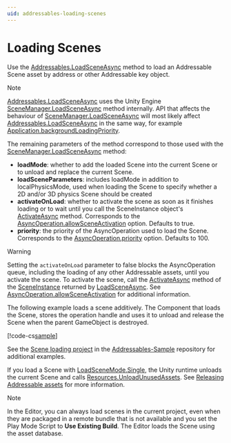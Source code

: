 ```yaml
---
uid: addressables-loading-scenes
---
```


# Loading Scenes

Use the [Addressables.LoadSceneAsync] method to load an Addressable Scene asset by address or other Addressable key object. 

> [!NOTE]
> [Addressables.LoadSceneAsync] uses the Unity Engine [SceneManager.LoadSceneAsync] method internally. API that affects the behaviour of [SceneManager.LoadSceneAsync] will most likely affect [Addressables.LoadSceneAsync] in the same way, for example [Application.backgroundLoadingPriority].

The remaining parameters of the method correspond to those used with the [SceneManager.LoadSceneAsync] method:

* __loadMode__: whether to add the loaded Scene into the current Scene or to unload and replace the current Scene. 
* __loadSceneParameters__: includes loadMode in addition to localPhysicsMode, used when loading the Scene to specify whether a 2D and/or 3D physics Scene should be created
* __activateOnLoad__: whether to activate the scene as soon as it finishes loading or to wait until you call the SceneInstance object's [ActivateAsync] method. Corresponds to the [AsyncOperation.allowSceneActivation] option. Defaults to true.
* __priority__: the priority of the AsyncOperation used to load the Scene. Corresponds to the [AsyncOperation.priority] option. Defaults to 100.

> [!WARNING]
> Setting the `activateOnLoad` parameter to false blocks the AsyncOperation queue, including the loading of any other Addressable assets, until you activate the scene. To activate the scene, call the [ActivateAsync] method of the [SceneInstance] returned by [LoadSceneAsync]. See [AsyncOperation.allowSceneActivation] for additional information.

The following example loads a scene additively. The Component that loads the Scene, stores the operation handle and uses it to unload and release the Scene when the parent GameObject is destroyed.

[!code-cs[sample](../../Tests/Editor/DocExampleCode/LoadScene.cs#doc_Load)]

<!--
``` csharp
using UnityEngine;
using UnityEngine.AddressableAssets;
using UnityEngine.ResourceManagement.AsyncOperations;
using UnityEngine.ResourceManagement.ResourceProviders;
using UnityEngine.SceneManagement;

public class LoadSceneByAddress : MonoBehaviour
{
    public string key;
    private AsyncOperationHandle<SceneInstance> loadHandle;

    void Start()
    {
      loadHandle = Addressables.LoadSceneAsync(key, LoadSceneMode.Additive);
      Destroy(this, 12); // Trigger unload to release Scene
    }

  void OnDestroy() {
    Addressables.UnloadSceneAsync(loadHandle);
  }
}
```
-->

See the [Scene loading project] in the [Addressables-Sample] repository for additional examples.

If you load a Scene with [LoadSceneMode.Single], the Unity runtime unloads the current Scene and calls [Resources.UnloadUnusedAssets]. See [Releasing Addressable assets] for more information.

> [!NOTE]
> In the Editor, you can always load scenes in the current project, even when they are packaged in a remote bundle that is not available and you set the Play Mode Script to __Use Existing Build__. The Editor loads the Scene using the asset database.

[ActivateAsync]: xref:UnityEngine.ResourceManagement.ResourceProviders.SceneInstance.ActivateAsync*
[Addressables.ClearDependencyCacheAsync]: xref:UnityEngine.AddressableAssets.Addressables.ClearDependencyCacheAsync*
[Addressables.DownloadDependenciesAsync]: xref:UnityEngine.AddressableAssets.Addressables.DownloadDependenciesAsync*
[Addressables.GetDownloadSizeAsync]: xref:UnityEngine.AddressableAssets.Addressables.GetDownloadSizeAsync*
[Addressables.InstantiateAsync]: xref:UnityEngine.AddressableAssets.Addressables.InstantiateAsync*
[Addressables.LoadAssetAsync]: xref:UnityEngine.AddressableAssets.Addressables.LoadAssetAsync*
[Addressables.LoadSceneAsync]: xref:UnityEngine.AddressableAssets.Addressables.LoadSceneAsync*
[Addressables.ReleaseInstance]: xref:UnityEngine.AddressableAssets.Addressables.ReleaseInstance*
[Addressables]: xref:UnityEngine.AddressableAssets.Addressables
[Application.backgroundLoadingPriority]: xref:UnityEngine.Application.backgroundLoadingPriority
[AssetReference]: xref:UnityEngine.AddressableAssets.AssetReference
[AssetReferences]: xref:addressables-asset-references
[AsyncOperation.priority]: xref:UnityEngine.AsyncOperation.priority
[cache settings]: xref:UnityEngine.Cache
[Check Duplicate Bundle Dependencies]: AnalyzeTool.md#check-duplicate-bundle-dependencies
[GetDownloadStatus]: xref:UnityEngine.ResourceManagement.AsyncOperations.AsyncOperationHandle.GetDownloadStatus*
[Instantiate]: xref:UnityEngine.Object.Instantiate*
[InstantiateAsync]: xref:UnityEngine.AddressableAssets.Addressables.InstantiateAsync*
[InstantiationParameters]: xref:UnityEngine.ResourceManagement.ResourceProviders.InstantiationParameters
[IResourceLocation]: xref:UnityEngine.ResourceManagement.ResourceLocations.IResourceLocation
[AsyncOperationHandle]: xref:UnityEngine.ResourceManagement.AsyncOperations.AsyncOperationHandle-1
[AsyncOperationHandle.Task]: xref:UnityEngine.ResourceManagement.AsyncOperations.AsyncOperationHandle-1.Task.html
[Completed callback]: xref:UnityEngine.ResourceManagement.AsyncOperations.AsyncOperationHandle-1.Completed.html
[Coroutine]: xref:UnityEngine.Coroutine*
[HideFlags.DontUnloadUnusedAsset]: xref:UnityEngine.HideFlags.DontUnloadUnusedAsset
[LoadAssetAsync]: xref:UnityEngine.AddressableAssets.Addressables.LoadAssetAsync*
[LoadAssetsAsync]: xref:UnityEngine.AddressableAssets.Addressables.LoadAssetsAsync*
[LoadResourceLocationsAsync]: xref:UnityEngine.AddressableAssets.Addressables.LoadResourceLocationsAsync*
[LoadSceneMode.Single]: xref:UnityEngine.SceneManagement.LoadSceneMode.Single
[Memory Management]: xref:addressables-memory-management
[merge mode]: xref:UnityEngine.AddressableAssets.Addressables.MergeMode
[Object.DontDestroyOnLoad]: xref:UnityEngine.Object.DontDestroyOnLoad(UnityEngine.Object)
[OperationException]: xref:UnityEngine.ResourceManagement.AsyncOperations.AsyncOperationHandle.OperationException
[Operations]: xref:addressables-async-operation-handling
[PrimaryKey]: xref:UnityEngine.ResourceManagement.ResourceLocations.IResourceLocation.PrimaryKey
[Releasing Addressable assets]: xref:addressables-unloading
[ResourceManager.Acquire]: xref:UnityEngine.ResourceManagement.ResourceManager.Acquire(UnityEngine.ResourceManagement.AsyncOperations.AsyncOperationHandle)
[ResourceManager.CreateGenericGroupOperation]: xref:UnityEngine.ResourceManagement.ResourceManager.CreateGenericGroupOperation*
[Resources.UnloadUnusedAssets]: xref:UnityEngine.Resources.UnloadUnusedAssets
[Result]: xref:UnityEngine.ResourceManagement.AsyncOperations.AsyncOperationHandle.Result
[SceneManager.LoadSceneAsync]: xref:UnityEngine.SceneManagement.SceneManager.LoadSceneAsync(System.String,UnityEngine.SceneManagement.LoadSceneMode)
[Status]: xref:UnityEngine.ResourceManagement.AsyncOperations.AsyncOperationHandle.Status
[UnityEngine.Caching]: xref:UnityEngine.Caching
[ResourceManager.ExceptionHandler]: xref:UnityEngine.ResourceManagement.ResourceManager.ExceptionHandler
[Log Runtime Exceptions]: xref:addressables-asset-settings#diagnostics
[Console]: xref:Console
[Object.Instantiate]: xref:UnityEngine.Object.Instantiate*
[addresses]: xref:addressables-overview#asset-addresses
[labels]: xref:addressables-labels
[Completed]: xref:UnityEngine.ResourceManagement.AsyncOperations.AsyncOperationHandle.Completed
[AsyncOperation.allowSceneActivation]: xref:UnityEngine.AsyncOperation.allowSceneActivation
[SceneInstance]: xref:UnityEngine.ResourceManagement.ResourceProviders.SceneInstance
[LoadSceneAsync]: xref:UnityEngine.SceneManagement.SceneManager.LoadSceneAsync(System.String,UnityEngine.SceneManagement.LoadSceneMode)
[UnloadAsset]: xref:UnityEngine.Resources.UnloadAsset(UnityEngine.Object)
[Addressables.InstantiateAsync]: xref:UnityEngine.AddressableAssets.Addressables.InstantiateAsync*
[Scene loading project]: https://github.com/Unity-Technologies/Addressables-Sample/tree/master/Basic/Scene%20Loading
[Addressables-Sample]: https://github.com/Unity-Technologies/Addressables-Sample
[Synchronous Addressables]: xref:synchronous-addressables
[Unloading Addressables]: xref:addressables-unloading